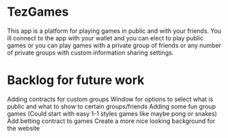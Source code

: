 # TezGames

This app is a platform for playing games in public and with your friends. You ill connect to the app with your wallet and you can elect to play public games or you can play games with a private group of friends or any number of private groups with custom information sharing settings.


# Backlog for future work

Adding contracts for custom groups 
Window for options to select what is public and what to show to certain groups/friends
Adding some fun group games (Could start with easy 1-1 styles games like maybe pong or snakes) 
Add betting contract to games 
Create a more nice looking background for the website
